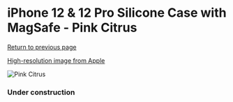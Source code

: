 # iPhone 12 & 12 Pro Silicone Case with MagSafe - Pink Citrus

[Return to previous page](/iphone_12)

[High-resolution image from Apple](https://store.storeimages.cdn-apple.com/8756/as-images.apple.com/is/MHL03?wid=4500&hei=4500&fmt=png)

<div style="width: 384px"><img src="/everyphone/MHL03.png" alt="Pink Citrus"></div>

### Under construction

